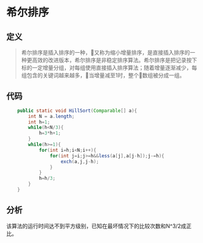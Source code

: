# 希尔排序
## 定义
>希尔排序是插入排序的一种，又称为缩小增量排序，是直接插入排序的一种更高效的改进版本，希尔排序是非稳定排序算法。希尔排序是把记录按下标的一定增量分组，对每组使用直接插入排序算法；随着增量逐渐减少，每组包含的关键词越来越多，当增量减至1时，整个数组被分成一组。
## 代码
```java
    public static void HillSort(Comparable[] a){
        int N = a.length;
        int h=1;
        while(h<N/3){
            h=3*h+1;
        }
        while(h>=1){
            for(int i=h;i<N;i++){
                for(int j=i;j>=h&&less(a[j],a[j-h]);j-=h){
                    exch(a,j,j-h);
                }
            }
            h=h/3;
        }
    }
```
## 分析
该算法的运行时间达不到平方级别，已知在最坏情况下的比较次数和N^3/2成正比。


